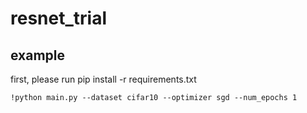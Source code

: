 # resnet_trial

## example 
first, please run pip install -r requirements.txt

```
!python main.py --dataset cifar10 --optimizer sgd --num_epochs 1
```
